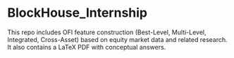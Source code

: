 # BlockHouse_Internship
This repo includes OFI feature construction (Best-Level, Multi-Level, Integrated, Cross-Asset) based on equity market data and related research. It also contains a LaTeX PDF with conceptual answers.
